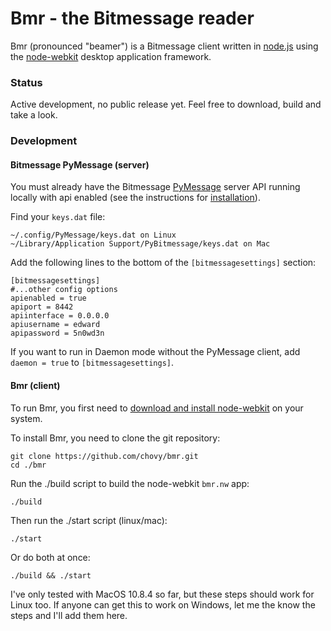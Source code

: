Bmr - the Bitmessage reader
===

Bmr (pronounced "beamer") is a Bitmessage client written in [node.js](http://nodejs.org) using the [node-webkit](https://github.com/rogerwang/node-webkit/) desktop application framework.

### Status

Active development, no public release yet. Feel free to download, build and take a look.

### Development


#### Bitmessage PyMessage (server)

You must already have the Bitmessage [PyMessage](https://github.com/Bitmessage/PyBitmessage) server API running locally with api enabled (see the instructions for [installation](https://bitmessage.org/wiki/Compiling_instructions)).

Find your `keys.dat` file:

    ~/.config/PyMessage/keys.dat on Linux
    ~/Library/Application Support/PyBitmessage/keys.dat on Mac

Add the following lines to the bottom of the `[bitmessagesettings]` section:

    [bitmessagesettings]
    #...other config options
    apienabled = true
    apiport = 8442
    apiinterface = 0.0.0.0
    apiusername = edward
    apipassword = 5n0wd3n

If you want to run in Daemon mode without the PyMessage client, add `daemon = true` to `[bitmessagesettings]`.

#### Bmr (client)

To run Bmr, you first need to [download and install node-webkit](https://github.com/rogerwang/node-webkit#downloads) on your system.

To install Bmr, you need to clone the git repository:

    git clone https://github.com/chovy/bmr.git
    cd ./bmr

Run the ./build script to build the node-webkit `bmr.nw` app:

    ./build

Then run the ./start script (linux/mac):

    ./start

Or do both at once:

    ./build && ./start

I've only tested with MacOS 10.8.4 so far, but these steps should work for Linux too. If anyone can get this to work on Windows, let me the know the steps and I'll add them here.